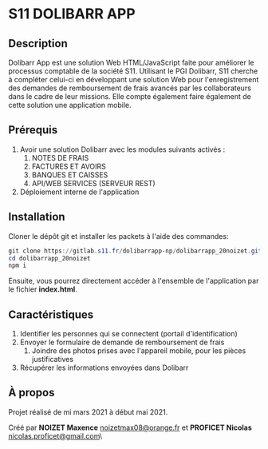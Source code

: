 # S11 DOLIBARR APP

## Description

Dolibarr App est une solution Web HTML/JavaScript faite pour améliorer le processus comptable de la société S11. Utilisant le PGI Dolibarr, S11 cherche à compléter celui-ci en développant une solution Web pour l'enregistrement des demandes de remboursement de frais avancés par les collaborateurs dans le cadre de leur missions. Elle compte également faire également de cette solution une application mobile.

## Prérequis

1. Avoir une solution Dolibarr avec les modules suivants activés :
    1. NOTES DE FRAIS
    2. FACTURES ET AVOIRS
    3. BANQUES ET CAISSES
    4. API/WEB SERVICES (SERVEUR REST)
2. Déploiement interne de l'application

## Installation

Cloner le dépôt git et installer les packets à l'aide des commandes:

```powershell
git clone https://gitlab.s11.fr/dolibarrapp-np/dolibarrapp_20noizet.git
cd dolibarrapp_20noizet
npm i
```

Ensuite, vous pourrez directement accéder à l'ensemble de l'application par le fichier **index.html**.

## Caractéristiques

1. Identifier les personnes qui se connectent (portail d'identification)
2. Envoyer le formulaire de demande de remboursement de frais
    1. Joindre des photos prises avec l'appareil mobile, pour les pièces justificatives
3. Récupérer les informations envoyées dans Dolibarr

## À propos

Projet réalisé de mi mars 2021 à début mai 2021.

Créé par **NOIZET Maxence** <noizetmax08@orange.fr> et **PROFICET Nicolas** <nicolas.proficet@gmail.com>\
